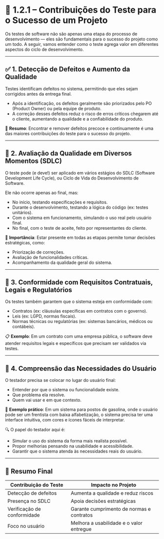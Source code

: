 # 🧩 1.2.1 – Contribuições do Teste para o Sucesso de um Projeto

Os testes de software não são apenas uma etapa do processo de desenvolvimento — eles são fundamentais para o sucesso do projeto como um todo. A seguir, vamos entender como o teste agrega valor em diferentes aspectos do ciclo de desenvolvimento.

---

## ✅ 1. Detecção de Defeitos e Aumento da Qualidade

Testes identificam defeitos no sistema, permitindo que eles sejam corrigidos antes da entrega final.

- Após a identificação, os defeitos geralmente são priorizados pelo PO (Product Owner) ou pela equipe de produto.
- A correção desses defeitos reduz o risco de erros críticos chegarem até o cliente, aumentando a qualidade e a confiabilidade do produto.

🔁 **Resumo**: Encontrar e remover defeitos precoce e continuamente é uma das maiores contribuições do teste para o sucesso do projeto.

---

## 🔄 2. Avaliação da Qualidade em Diversos Momentos (SDLC)

O teste pode (e deve!) ser aplicado em vários estágios do SDLC (Software Development Life Cycle), ou Ciclo de Vida do Desenvolvimento de Software.

Ele não ocorre apenas ao final, mas:

- No início, testando especificações e requisitos.
- Durante o desenvolvimento, testando a lógica do código (ex: testes unitários).
- Com o sistema em funcionamento, simulando o uso real pelo usuário final.
- No final, com o teste de aceite, feito por representantes do cliente.

📌 **Importância**: Estar presente em todas as etapas permite tomar decisões estratégicas, como:

- Priorização de correções.
- Avaliação de funcionalidades críticas.
- Acompanhamento da qualidade geral do sistema.

---

## 📜 3. Conformidade com Requisitos Contratuais, Legais e Regulatórios

Os testes também garantem que o sistema esteja em conformidade com:

- Contratos (ex: cláusulas específicas em contratos com o governo).
- Leis (ex: LGPD, normas fiscais).
- Normas técnicas ou regulatórias (ex: sistemas bancários, médicos ou contábeis).

📋 **Exemplo**: Em um contrato com uma empresa pública, o software deve atender requisitos legais e específicos que precisam ser validados via testes.

---

## 🧠 4. Compreensão das Necessidades do Usuário

O testador precisa se colocar no lugar do usuário final:

- Entender por que o sistema ou funcionalidade existe.
- Que problema ela resolve.
- Quem vai usar e em que contexto.

🎯 **Exemplo prático**: Em um sistema para postos de gasolina, onde o usuário pode ser um frentista com baixa alfabetização, o sistema precisa ter uma interface intuitiva, com cores e ícones fáceis de interpretar.

🔍 O papel do testador aqui é:

- Simular o uso do sistema da forma mais realista possível.
- Propor melhorias pensando na usabilidade e acessibilidade.
- Garantir que o sistema atenda às necessidades reais do usuário.

---

## 📌 Resumo Final

| Contribuição do Teste     | Impacto no Projeto                       |
|---------------------------|------------------------------------------|
| Detecção de defeitos      | Aumenta a qualidade e reduz riscos       |
| Presença no SDLC          | Apoia decisões estratégicas              |
| Verificação de conformidade | Garante cumprimento de normas e contratos |
| Foco no usuário           | Melhora a usabilidade e o valor entregue |
